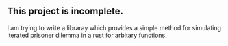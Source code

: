<h2>This project is incomplete.</h2> 
I am trying to write a libraray which provides a simple method for simulating iterated prisoner dilemma in a rust for arbitary functions.